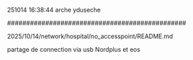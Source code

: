251014
16:38:44
arche
yduseche

###############################################

2025/10/14/network/hospital/no_accesspoint/README.md

partage de connection via usb
Nordplus et eos
